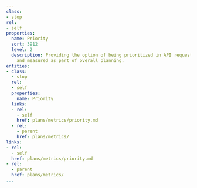 ```yaml
---
class:
- stop
rel:
- self
properties:
  name: Priority
  sort: 3912
  level: 2
  description: Providing the option of being prioritized in API requests and responses,
    and measured as part of overall planning.
entities:
- class:
  - stop
  rel:
  - self
  properties:
    name: Priority
  links:
  - rel:
    - self
    href: plans/metrics/priority.md
  - rel:
    - parent
    href: plans/metrics/
links:
- rel:
  - self
  href: plans/metrics/priority.md
- rel:
  - parent
  href: plans/metrics/
...
```

